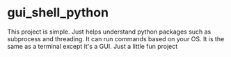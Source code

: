 # gui_shell_python
This project is simple. Just helps understand python packages such as subprocess and threading. It can run commands based on your OS. It is the same as a terminal except it's a GUI. Just a little fun project
